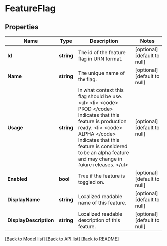 # FeatureFlag

## Properties
Name | Type | Description | Notes
------------ | ------------- | ------------- | -------------
**Id** | **string** | The id of the feature flag in URN format. | [optional] [default to null]
**Name** | **string** | The unique name of the flag. | [optional] [default to null]
**Usage** | **string** | In what context this flag should be use. &lt;ul&gt;   &lt;li&gt; &lt;code&gt; PROD &lt;/code&gt; Indicates that this feature is production ready.   &lt;li&gt; &lt;code&gt; ALPHA &lt;/code&gt; Indicates that this feature is considered to be an alpha feature and may change in future releases. &lt;/ul&gt;  | [optional] [default to null]
**Enabled** | **bool** | True if the feature is toggled on. | [optional] [default to null]
**DisplayName** | **string** | Localized readable name of this feature. | [optional] [default to null]
**DisplayDescription** | **string** | Localized readable description of this feature. | [optional] [default to null]

[[Back to Model list]](../README.md#documentation-for-models) [[Back to API list]](../README.md#documentation-for-api-endpoints) [[Back to README]](../README.md)


